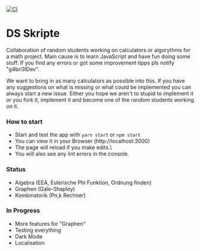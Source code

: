 [![CI](https://github.com/g4bri3lDev/dsscripts/actions/workflows/main.yml/badge.svg)](https://github.com/g4bri3lDev/dsscripts/actions/workflows/main.yml)
# DS Skripte

Collaboration of random students working on calculators or algorythms for a math project.
Main cause is to learn JavaScript and have fun doing some stuff.
If you find any errors or got some improvement tipps pls notify "g4bri3lDev".

We want to bring in as many calculators as possible into this.
If you have any suggestions on what is missing or what could be implemented you can always start a new issue.
Either you hope we aren't to stupid to implement it or you fork it, implement it and become one of the random students working on it.

### How to start
- Start and test the app with `yarn start` or `npm start`
- You can view it in your Browser (http://localhost:3000)
- The page will reload if you make edits.\
- You will also see any lint errors in the console.

### Status
- Algebra (EEA, Eulerische Phi Funktion, Ordnung finden)
- Graphen (Gale-Shapley)
- Kombinatorik (Pn,k Rechner)

### In Progress
- More features for "Graphen"
- Testing everything
- Dark Mode
- Localisation
